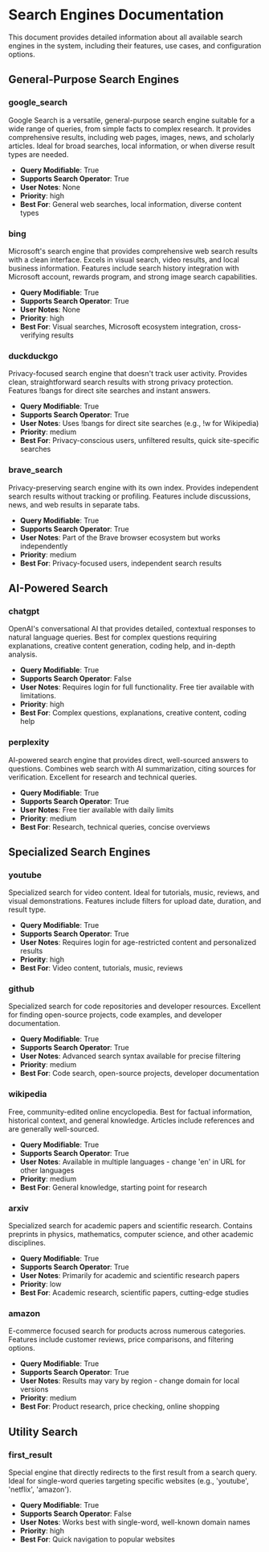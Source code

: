 # Search Engines Documentation

This document provides detailed information about all available search engines in the system, including their features, use cases, and configuration options.

## General-Purpose Search Engines

### google_search
Google Search is a versatile, general-purpose search engine suitable for a wide range of queries, from simple facts to complex research. It provides comprehensive results, including web pages, images, news, and scholarly articles. Ideal for broad searches, local information, or when diverse result types are needed.
- **Query Modifiable**: True
- **Supports Search Operator**: True
- **User Notes**: None
- **Priority**: high
- **Best For**: General web searches, local information, diverse content types

### bing
Microsoft's search engine that provides comprehensive web search results with a clean interface. Excels in visual search, video results, and local business information. Features include search history integration with Microsoft account, rewards program, and strong image search capabilities.
- **Query Modifiable**: True
- **Supports Search Operator**: True
- **User Notes**: None
- **Priority**: high
- **Best For**: Visual searches, Microsoft ecosystem integration, cross-verifying results

### duckduckgo
Privacy-focused search engine that doesn't track user activity. Provides clean, straightforward search results with strong privacy protection. Features !bangs for direct site searches and instant answers.
- **Query Modifiable**: True
- **Supports Search Operator**: True
- **User Notes**: Uses !bangs for direct site searches (e.g., !w for Wikipedia)
- **Priority**: medium
- **Best For**: Privacy-conscious users, unfiltered results, quick site-specific searches

### brave_search
Privacy-preserving search engine with its own index. Provides independent search results without tracking or profiling. Features include discussions, news, and web results in separate tabs.
- **Query Modifiable**: True
- **Supports Search Operator**: True
- **User Notes**: Part of the Brave browser ecosystem but works independently
- **Priority**: medium
- **Best For**: Privacy-focused users, independent search results

## AI-Powered Search

### chatgpt
OpenAI's conversational AI that provides detailed, contextual responses to natural language queries. Best for complex questions requiring explanations, creative content generation, coding help, and in-depth analysis.
- **Query Modifiable**: True
- **Supports Search Operator**: False
- **User Notes**: Requires login for full functionality. Free tier available with limitations.
- **Priority**: high
- **Best For**: Complex questions, explanations, creative content, coding help

### perplexity
AI-powered search engine that provides direct, well-sourced answers to questions. Combines web search with AI summarization, citing sources for verification. Excellent for research and technical queries.
- **Query Modifiable**: True
- **Supports Search Operator**: True
- **User Notes**: Free tier available with daily limits
- **Priority**: medium
- **Best For**: Research, technical queries, concise overviews

## Specialized Search Engines

### youtube
Specialized search for video content. Ideal for tutorials, music, reviews, and visual demonstrations. Features include filters for upload date, duration, and result type.
- **Query Modifiable**: True
- **Supports Search Operator**: True
- **User Notes**: Requires login for age-restricted content and personalized results
- **Priority**: high
- **Best For**: Video content, tutorials, music, reviews

### github
Specialized search for code repositories and developer resources. Excellent for finding open-source projects, code examples, and developer documentation.
- **Query Modifiable**: True
- **Supports Search Operator**: True
- **User Notes**: Advanced search syntax available for precise filtering
- **Priority**: medium
- **Best For**: Code search, open-source projects, developer documentation

### wikipedia
Free, community-edited online encyclopedia. Best for factual information, historical context, and general knowledge. Articles include references and are generally well-sourced.
- **Query Modifiable**: True
- **Supports Search Operator**: True
- **User Notes**: Available in multiple languages - change 'en' in URL for other languages
- **Priority**: medium
- **Best For**: General knowledge, starting point for research

### arxiv
Specialized search for academic papers and scientific research. Contains preprints in physics, mathematics, computer science, and other academic disciplines.
- **Query Modifiable**: True
- **Supports Search Operator**: True
- **User Notes**: Primarily for academic and scientific research papers
- **Priority**: low
- **Best For**: Academic research, scientific papers, cutting-edge studies

### amazon
E-commerce focused search for products across numerous categories. Features include customer reviews, price comparisons, and filtering options.
- **Query Modifiable**: True
- **Supports Search Operator**: True
- **User Notes**: Results may vary by region - change domain for local versions
- **Priority**: medium
- **Best For**: Product research, price checking, online shopping

## Utility Search

### first_result
Special engine that directly redirects to the first result from a search query. Ideal for single-word queries targeting specific websites (e.g., 'youtube', 'netflix', 'amazon').
- **Query Modifiable**: True
- **Supports Search Operator**: False
- **User Notes**: Works best with single-word, well-known domain names
- **Priority**: high
- **Best For**: Quick navigation to popular websites

